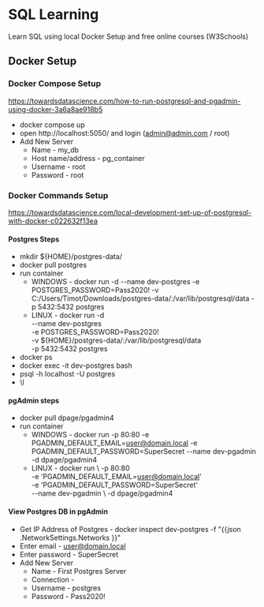 # SQL Learning
Learn SQL using local Docker Setup and free online courses (W3Schools)

## Docker Setup

### Docker Compose Setup
https://towardsdatascience.com/how-to-run-postgresql-and-pgadmin-using-docker-3a6a8ae918b5
- docker compose up
- open http://localhost:5050/ and login (admin@admin.com / root)
- Add New Server
  - Name - my_db
  - Host name/address - pg_container
  - Username - root
  - Password - root

### Docker Commands Setup
https://towardsdatascience.com/local-development-set-up-of-postgresql-with-docker-c022632f13ea

#### Postgres Steps
- mkdir ${HOME}/postgres-data/
- docker pull postgres
- run container
	- WINDOWS - docker run -d --name dev-postgres -e POSTGRES_PASSWORD=Pass2020! -v C:/Users/Timot/Downloads/postgres-data/:/var/lib/postgresql/data -p 5432:5432 postgres
	- LINUX - docker run -d \
		--name dev-postgres \
		-e POSTGRES_PASSWORD=Pass2020! \
		-v ${HOME}/postgres-data/:/var/lib/postgresql/data \
			-p 5432:5432
			postgres
- docker ps
- docker exec -it dev-postgres bash
- psql -h localhost -U postgres
- \l

#### pgAdmin steps
- docker pull dpage/pgadmin4
- run container
	- WINDOWS - docker run -p 80:80 -e PGADMIN_DEFAULT_EMAIL=user@domain.local -e PGADMIN_DEFAULT_PASSWORD=SuperSecret --name dev-pgadmin -d dpage/pgadmin4
	- LINUX - docker run \ 
		-p 80:80 \
		-e 'PGADMIN_DEFAULT_EMAIL=user@domain.local' \
		-e 'PGADMIN_DEFAULT_PASSWORD=SuperSecret' \
		--name dev-pgadmin \ 
		-d dpage/pgadmin4

#### View Postgres DB in pgAdmin
- Get IP Address of Postgres - docker inspect dev-postgres -f "{{json .NetworkSettings.Networks }}"
- Enter email - user@domain.local
- Enter password - SuperSecret
- Add New Server
	- Name - First Postgres Server
	- Connection - <IP Address>
	- Username - postgres
	- Password - Pass2020!
